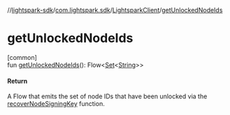 //[lightspark-sdk](../../../index.md)/[com.lightspark.sdk](../index.md)/[LightsparkClient](index.md)/[getUnlockedNodeIds](get-unlocked-node-ids.md)

# getUnlockedNodeIds

[common]\
fun [getUnlockedNodeIds](get-unlocked-node-ids.md)(): Flow&lt;[Set](https://kotlinlang.org/api/latest/jvm/stdlib/kotlin.collections/-set/index.html)&lt;[String](https://kotlinlang.org/api/latest/jvm/stdlib/kotlin/-string/index.html)&gt;&gt;

#### Return

A Flow that emits the set of node IDs that have been unlocked via the [recoverNodeSigningKey](recover-node-signing-key.md) function.
